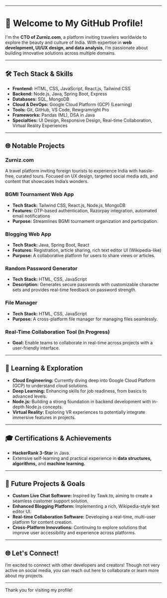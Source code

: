 
---

# 👋 Welcome to My GitHub Profile!

I'm the **CTO of Zurniz.com**, a platform inviting travelers worldwide to explore the beauty and culture of India. With expertise in **web development, UI/UX design, and data analysis**, I’m passionate about building innovative solutions across multiple domains.

---

## 🛠️ Tech Stack & Skills
- **Frontend:** HTML, CSS, JavaScript, React.js, Tailwind CSS
- **Backend:** Node.js, Java, Spring Boot, Express
- **Databases:** SQL, MongoDB
- **Cloud & DevOps:** Google Cloud Platform (GCP) (Learning)
- **Tools:** Git, GitHub, VS Code, Rewgramright Pro
- **Frameworks:** Pandas (ML), DSA in Java
- **Specialties:** UI Design, Responsive Design, Real-time Collaboration, Virtual Reality Experiences

---

## 🌐 Notable Projects

### Zurniz.com
A travel platform inviting foreign tourists to experience India with hassle-free, curated tours. Focused on UX design, targeted social media ads, and content that showcases India’s wonders.

### BGMI Tournament Web App
- **Tech Stack:** Tailwind CSS, React.js, Node.js, MongoDB
- **Features:** OTP-based authentication, Razorpay integration, automated email notifications
- **Purpose:** Streamlines BGMI tournament organization and participation.

### Blogging Web App
- **Tech Stack:** Java, Spring Boot, React
- **Features:** Registration, article sharing, rich text editor UI (Wikipedia-like)
- **Purpose:** A collaborative platform for users to share views or articles.

### Random Password Generator
- **Tech Stack:** HTML, CSS, JavaScript
- **Description:** Generates secure passwords with customizable character sets and provides real-time feedback on password strength.

### File Manager
- **Tech Stack:** HTML, CSS, JavaScript
- **Purpose:** A cross-platform file manager for managing files seamlessly.

### Real-Time Collaboration Tool (In Progress)
- **Goal:** Enable teams to collaborate in real-time across projects with a user-friendly interface.

---

## 🚀 Learning & Exploration
- **Cloud Engineering:** Currently diving deep into Google Cloud Platform (GCP) to understand cloud solutions.
- **Deep Learning:** Enhancing skills for job readiness, from basics to advanced levels.
- **Node.js:** Building a strong foundation in backend development with in-depth Node.js concepts.
- **Virtual Reality:** Exploring VR experiences to potentially integrate immersive features in projects.

---

## 🎓 Certifications & Achievements
- **HackerRank 3-Star** in Java.
- Extensive self-learning and practical experience in **data structures, algorithms,** and **machine learning.**

---

## 🎯 Future Projects & Goals
- **Custom Live Chat Software:** Inspired by Tawk.to, aiming to create a seamless customer support solution.
- **Enhanced Blogging Platform:** Implementing a rich, Wikipedia-style text editor UI.
- **Real-time Collaboration Software:** Developing a real-time, multi-user platform for content creation.
- **Cross-Platform Innovations:** Continuing to explore solutions that improve user accessibility and experience across platforms.

---

## 🌐 Let's Connect!
I’m excited to connect with other developers and creators! Though not very active on social media, you can reach out here to collaborate or learn more about my projects.

---

Thank you for visiting my profile!

